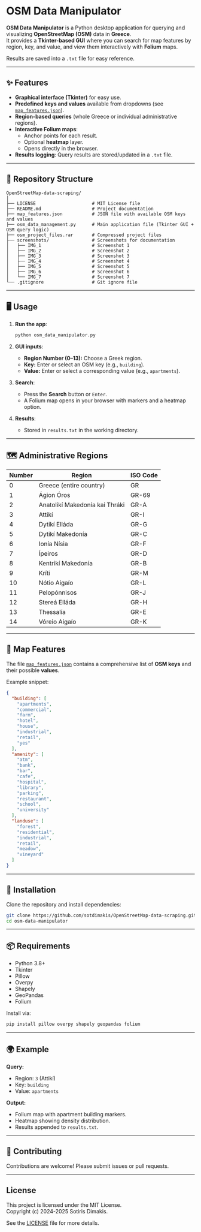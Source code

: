# OSM Data Manipulator  

**OSM Data Manipulator** is a Python desktop application for querying and visualizing **OpenStreetMap (OSM)** data in **Greece**.  
It provides a **Tkinter-based GUI** where you can search for map features by region, key, and value, and view them interactively with **Folium** maps.  

Results are saved into a `.txt` file for easy reference.  

---

## ✨ Features  

- **Graphical interface (Tkinter)** for easy use.  
- **Predefined keys and values** available from dropdowns (see [`map_features.json`](map_features.json)).  
- **Region-based queries** (whole Greece or individual administrative regions).  
- **Interactive Folium maps**:  
  - Anchor points for each result.  
  - Optional **heatmap** layer.  
  - Opens directly in the browser.  
- **Results logging**: Query results are stored/updated in a `.txt` file.  

---

## 📂 Repository Structure  

```
OpenStreetMap-data-scraping/
│
├── LICENSE                     # MIT License file
├── README.md                   # Project documentation
├── map_features.json           # JSON file with available OSM keys and values
├── osm_data_management.py      # Main application file (Tkinter GUI + OSM query logic)
├── osm_project_files.rar       # Compressed project files
├── screenshots/                # Screenshots for documentation
│   ├── IMG_1                   # Screenshot 1
│   ├── IMG_2                   # Screenshot 2
│   ├── IMG_3                   # Screenshot 3
│   ├── IMG_4                   # Screenshot 4
│   ├── IMG_5                   # Screenshot 5
│   ├── IMG_6                   # Screenshot 6
│   └── IMG_7                   # Screenshot 7
└── .gitignore                  # Git ignore file
```

---

## 🖥️ Usage  

1. **Run the app**:  
   ```bash
   python osm_data_manipulator.py
   ```  

2. **GUI inputs**:  
   - **Region Number (0–13):** Choose a Greek region.  
   - **Key:** Enter or select an OSM key (e.g., `building`).  
   - **Value:** Enter or select a corresponding value (e.g., `apartments`).  

3. **Search**:  
   - Press the **Search** button or `Enter`.  
   - A Folium map opens in your browser with markers and a heatmap option.  

4. **Results**:  
   - Stored in `results.txt` in the working directory.  

---

## 🗺️ Administrative Regions  

| Number | Region | ISO Code |
|--------|-------------------------------|----------|
| 0 | Greece (entire country) | GR |
| 1 | Ágion Óros | GR-69 |
| 2 | Anatolikí Makedonía kai Thráki | GR-A |
| 3 | Attikí | GR-I |
| 4 | Dytikí Elláda | GR-G |
| 5 | Dytikí Makedonía | GR-C |
| 6 | Ionía Nísia | GR-F |
| 7 | Ípeiros | GR-D |
| 8 | Kentrikí Makedonía | GR-B |
| 9 | Kríti | GR-M |
| 10 | Nótio Aigaío | GR-L |
| 11 | Pelopónnisos | GR-J |
| 12 | Stereá Elláda | GR-H |
| 13 | Thessalía | GR-E |
| 14 | Vóreio Aigaío | GR-K |

---

## 📂 Map Features  

The file [`map_features.json`](map_features.json) contains a comprehensive list of **OSM keys** and their possible **values**.  

Example snippet:  
```json
{
  "building": [
    "apartments",
    "commercial",
    "farm",
    "hotel",
    "house",
    "industrial",
    "retail",
    "yes"
  ],
  "amenity": [
    "atm",
    "bank",
    "bar",
    "cafe",
    "hospital",
    "library",
    "parking",
    "restaurant",
    "school",
    "university"
  ],
  "landuse": [
    "forest",
    "residential",
    "industrial",
    "retail",
    "meadow",
    "vineyard"
  ]
}
```
---

## 🔧 Installation  

Clone the repository and install dependencies:  

```bash
git clone https://github.com/sotdimakis/OpenStreetMap-data-scraping.git
cd osm-data-manipulator
```

---

## 📦 Requirements  

- Python 3.8+  
- Tkinter  
- Pillow  
- Overpy  
- Shapely  
- GeoPandas  
- Folium  

Install via:  
```bash
pip install pillow overpy shapely geopandas folium
```

---

## 🌍 Example  

**Query:**  
- Region: `3` (Attikí)  
- Key: `building`  
- Value: `apartments`  

**Output:**  
- Folium map with apartment building markers.  
- Heatmap showing density distribution.  
- Results appended to `results.txt`.  

---

## 🤝 Contributing  

Contributions are welcome! Please submit issues or pull requests.  

---

## License

This project is licensed under the MIT License.  
Copyright (c) 2024-2025 Sotiris Dimakis.  

See the [LICENSE](LICENSE) file for more details.


